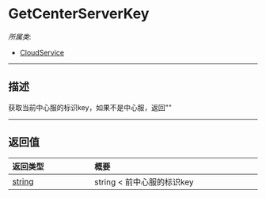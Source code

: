 # GetCenterServerKey

*所属类*:
* [CloudService](/Api/Classes/Service/CloudService.md)
------------------------------------------------------------------------------------------
## 描述

获取当前中心服的标识key，如果不是中心服，返回""


------------------------------------------------------------------------------------------
## 返回值

|<div style="width:150px">返回类型</div>|<div style="width:520px">概要</div>|
|:---|:---|
|[string](/Api/DataType/String.md)|string  < 前中心服的标识key|
